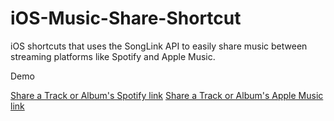 # iOS-Music-Share-Shortcut
iOS shortcuts that uses the SongLink API to easily share music between streaming platforms like Spotify and Apple Music.

Demo

[Share a Track or Album's Spotify link](https://www.icloud.com/shortcuts/ecee2d19f9b74c16a70c3785f3474942)
[Share a Track or Album's Apple Music link](https://www.icloud.com/shortcuts/109a4135e7ea41d39e05c50f0df2e327)
